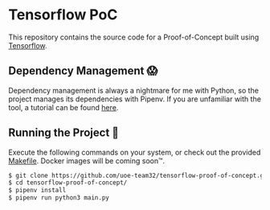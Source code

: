 # Tensorflow PoC

This repository contains the source code for a Proof-of-Concept built using [Tensorflow](https://www.tensorflow.org).

## Dependency Management 😱
Dependency management is always a nightmare for me with Python, so the project manages its dependencies with Pipenv. If you are unfamiliar with the tool, a tutorial can be found [here](https://packaging.python.org/tutorials/managing-dependencies/).

## Running the Project 🤖
Execute the following commands on your system, or check out the provided [Makefile](/Makefile).
Docker images will be coming soon™.

```bash
$ git clone https://github.com/uoe-team32/tensorflow-proof-of-concept.git
$ cd tensorflow-proof-of-concept/
$ pipenv install
$ pipenv run python3 main.py
```
